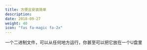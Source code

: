 ```yaml
---
title: 方便且安装简单
description:
date: 2018-09-27
weight: 40
icon: "fas fa-magic fa-2x"
---
```

一个二进制文件，可以从任何地方运行，你甚至可以把它放在一个U盘里
